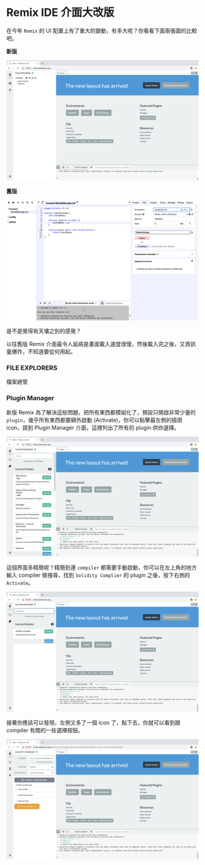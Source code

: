 # Remix IDE 介面大改版

在今年 `Remix` 的 UI 配置上有了重大的變動，有多大呢？你看看下面兩張圖的比較吧。

**新版**

![](https://raw.githubusercontent.com/alincode/blockchain-30days-2019/master/assets/remix-home.png)

**舊版**

![](https://raw.githubusercontent.com/alincode/30-days-smart-contract/master/assets/09/remix.png)

是不是覺得有天壤之別的感覺？

以往舊版 Remix 介面最令人詬病是畫面載入速度很慢，然後載入完之後，又資訊量爆炸，不知道要從何用起。

### FILE EXPLORERS

檔案總管

### Plugin Manager

新版 Remix 為了解決這些問題，把所有東西都模組化了，預設只開啟非常少量的 `plugin`，幾乎所有東西都要額外啟動 (Activate)，你可以點擊最左側的插頭 icon，跳到 Plugin Manager 介面，這裡列出了所有的 plugin 供你選擇。

![](https://raw.githubusercontent.com/alincode/blockchain-30days-2019/master/assets/remix-modules.png)

這個界面多精簡呢？精簡到連 `compiler` 都需要手動啟動，你可以在左上角的地方輸入 compiler 做搜尋，找到 `Solidity Complier` 的 plugin 之後，按下右側的 `Activate`。

![](https://raw.githubusercontent.com/alincode/blockchain-30days-2019/master/assets/remix-search.png)

接著你應該可以發現，左側又多了一個 icon 了，點下去，你就可以看到跟 compiler 有關的一些選擇按鈕。

![](https://raw.githubusercontent.com/alincode/blockchain-30days-2019/master/assets/remix-compiler.png)
